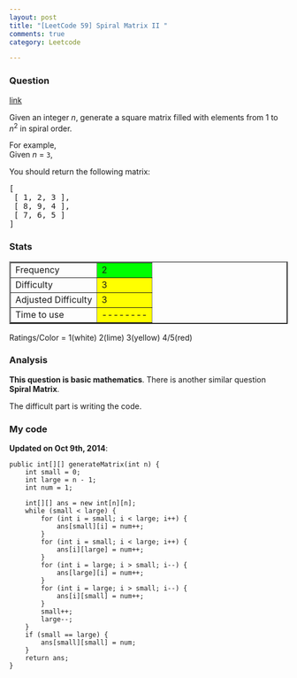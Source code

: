 ```yaml
---
layout: post
title: "[LeetCode 59] Spiral Matrix II "
comments: true
category: Leetcode

---
```


### Question 

[link](http://oj.leetcode.com/problems/spiral-matrix-ii/)

<div class="question-content">
<p></p><p>Given an integer <i>n</i>, generate a square matrix filled with elements from 1 to <i>n</i><sup>2</sup> in spiral order.</p>
<p>
For example,<br>
Given <i>n</i> = <code>3</code>,
</p>
You should return the following matrix:
<pre>[
 [ 1, 2, 3 ],
 [ 8, 9, 4 ],
 [ 7, 6, 5 ]
]
</pre><p></p>
          </div>

### Stats

<table border="2">
	<tr>
		<td>Frequency</td>
		<td bgcolor="lime">2</td>
	</tr>
	<tr>
		<td>Difficulty</td>
		<td bgcolor="yellow">3</td>
	</tr>
	<tr>
		<td>Adjusted Difficulty</td>
		<td bgcolor="yellow">3</td>
	</tr>
	<tr>
		<td>Time to use</td>
		<td bgcolor="yellow">--------</td>
	</tr>
</table>

Ratings/Color = 1(white) 2(lime) 3(yellow) 4/5(red)

### Analysis

__This question is basic mathematics__. There is another similar question __Spiral Matrix__. 

The difficult part is writing the code. 

### My code

__Updated on Oct 9th, 2014__:

    public int[][] generateMatrix(int n) {
        int small = 0;
		int large = n - 1;
		int num = 1;
		
		int[][] ans = new int[n][n];
		while (small < large) {
			for (int i = small; i < large; i++) {
				ans[small][i] = num++;
			}
			for (int i = small; i < large; i++) {
				ans[i][large] = num++;
			}
			for (int i = large; i > small; i--) {
				ans[large][i] = num++;
			}
			for (int i = large; i > small; i--) {
				ans[i][small] = num++;
			}
			small++;
			large--;
		}
		if (small == large) {
			ans[small][small] = num;
		}
		return ans;
    }
